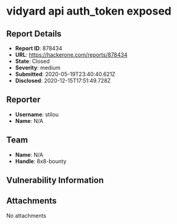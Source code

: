# vidyard api auth_token exposed

## Report Details
- **Report ID**: 878434
- **URL**: https://hackerone.com/reports/878434
- **State**: Closed
- **Severity**: medium
- **Submitted**: 2020-05-19T23:40:40.621Z
- **Disclosed**: 2020-12-15T17:51:49.728Z

## Reporter
- **Username**: stilou
- **Name**: N/A

## Team
- **Name**: N/A
- **Handle**: 8x8-bounty

## Vulnerability Information


## Attachments
No attachments
